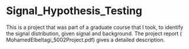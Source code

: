# Signal_Hypothesis_Testing
This is a project that was part of a graduate course that I took, to identify the signal distribution, given signal and background. The project report (
MohamedElbeltagi_5002Project.pdf) gives a detailed description.
